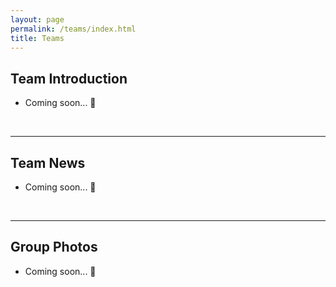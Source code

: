 ```yaml
---
layout: page
permalink: /teams/index.html
title: Teams
---
```


## Team Introduction

- Coming soon... 🚀

<br>

---

## Team News

- Coming soon... 🚀

<br>

---



## Group Photos


- Coming soon... 🚀



<br>
